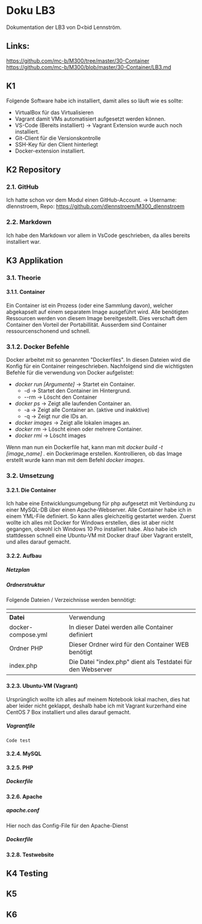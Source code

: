 # Doku LB3
Dokumentation der LB3 von D<bid Lennström.

## Links:
https://github.com/mc-b/M300/tree/master/30-Container
https://github.com/mc-b/M300/blob/master/30-Container/LB3.md

## K1
Folgende Software habe ich installiert, damit alles so läuft wie es sollte:
 - VirtualBox für das Virtualisieren
 - Vagrant damit VMs automatisiert aufgesetzt werden können.
 - VS-Code (Bereits installiert) -> Vagrant Extension wurde auch noch   
   installiert.
 - Git-Client für die Versionskontrolle
 - SSH-Key für den Client hinterlegt
 - Docker-extension installiert.

## K2 Repository
### 2.1. GitHub
Ich hatte schon vor dem Modul einen GitHub-Account. -> Username: dlennstroem, Repo: https://github.com/dlennstroem/M300_dlennstroem

### 2.2. Markdown
Ich habe den Markdown vor allem in VsCode geschrieben, da alles bereits installiert war.

## K3 Applikation
### 3.1. Theorie
#### 3.1.1.  Container
Ein Container ist ein Prozess (oder eine Sammlung davon), welcher abgekapselt auf einem separatem Image ausgeführt wird. Alle benötigten Ressourcen werden von diesem Image bereitgestellt. Dies verschaft dem Container den Vorteil der Portabillität. Ausserdem sind Container ressourcenschonend und schnell.

### 3.1.2. Docker Befehle
Docker arbeitet mit so genannten "Dockerfiles". In diesen Dateien wird die Konfig für ein Container reingeschrieben.
Nachfolgend sind die wichtigsten Befehle für die verwendung von Docker aufgelistet:
  - *docker run [Argumente]* -> Startet ein Container.
    * -d -> Startet den Container im Hintergrund.
    * --rm -> Löscht den Container
  - *docker ps* -> Zeigt alle laufenden Container an.
    * -a -> Zeigt alle Container an. (aktive und inakktive)
    * -q -> Zeigt nur die IDs an.
- *docker images* -> Zeigt alle lokalen images an.
- *docker rm* -> Löscht einen oder mehrere Container.
- *docker rmi* -> Löscht images

Wenn man nun ein Dockerfile hat, kann man mit *docker build -t [image_name] .* ein Dockerimage erstellen. Kontrollieren, ob das Image erstellt wurde kann man mit dem Befehl *docker images*.

### 3.2. Umsetzung
#### 3.2.1. Die Container
Ich habe eine Entwicklungsumgebung für php aufgesetzt mit Verbindung zu einer MySQL-DB über einen Apache-Webserver. Alle Container habe ich in einem YML-File definiert. So kann alles gleichzeitig gestartet werden. Zuerst wollte ich alles mit Docker for Windows erstellen, dies ist aber nicht gegangen, obwohl ich Windows 10 Pro installiert habe. Also habe ich stattdessen schnell eine Ubuntu-VM mit Docker drauf über Vagrant erstellt, und alles darauf gemacht. 

#### 3.2.2. Aufbau

##### Netzplan

##### Ordnerstruktur
Folgende Dateien / Verzeichnisse werden bennötigt:

| <tab>              | <tab>                                                       |
| ------------------ | ----------------------------------------------------------- |
| **Datei**          | Verwendung                                                  |
| docker-compose.yml | In dieser Datei werden alle Container definiert             |
| Ordner PHP         | Dieser Ordner wird für den Container WEB benötigt           |
| index.php          | Die Datei "index.php" dient als Testdatei für den Webserver |

#### 3.2.3. Ubuntu-VM (Vagrant)
Ursprünglich wollte ich alles auf meinem Notebook lokal machen, dies hat aber leider nicht geklappt, deshalb habe ich mit Vagrant kurzerhand eine CentOS 7 Box installiert und alles darauf gemacht.

##### Vagrantfile
`Code test`

#### 3.2.4. MySQL

#### 3.2.5. PHP

##### Dockerfile


#### 3.2.6. Apache

##### apache.conf
Hier noch das Config-File für den Apache-Dienst

##### Dockerfile


#### 3.2.8. Testwebsite




## K4 Testing

## K5

## K6

